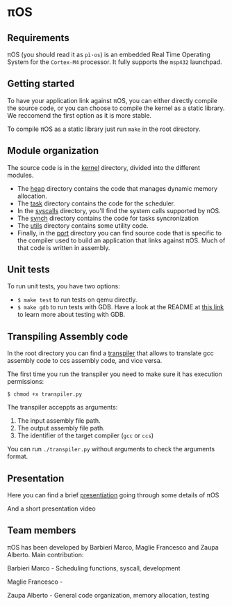 # πOS

## Requirements

πOS (you should read it as `pì·os`) is an embedded Real Time Operating System for the `Cortex-M4` processor. It fully supports the `msp432` launchpad.

## Getting started

To have your application link against πOS, you can either directly compile the source code, or you can choose to compile the kernel as a static library. We reccomend the first option as it is more stable.

To compile πOS as a static library just run `make` in the root directory.

## Module organization

The source code is in the [kernel](kernel) directory, divided into the different modules.
* The [heap](kernel/heap) directory contains the code that manages dynamic memory allocation.
* The [task](kernel/task) directory contains the code for the scheduler.
* In the [syscalls](kernel/syscalls) directory, you'll find the system calls supported by πOS.
* The [synch](kernel/synch) directory contains the code for tasks syncronization
* The [utils](kernel/utils) directory contains some utility code.
* Finally, in the [port](kernel/port) directory you can find source code that is
specific to the compiler used to build an application that links against πOS. Much of that code is written in assembly.

## Unit tests

To run unit tests, you have two options:
* ```$ make test``` to run tests on qemu directly.
* ```$ make gdb``` to run tests with GDB. 
Have a look at the README at
[this link](https://github.com/PiOS-kernel/testing) to learn more about testing with GDB.


## Transpiling Assembly code

In the root directory you can find a [transpiler](transpiler.py) that allows to translate gcc assembly code to ccs assembly code, and vice versa. 

The first time you run the transpiler you need to make sure it has execution permissions:

```
$ chmod +x transpiler.py
```

The transpiler acceppts as arguments:
1. The input assembly file path.
2. The output assembly file path.
3. The identifier of the target compiler (`gcc` or `ccs`)

You can run `./transpiler.py` without arguments to check the arguments format.

## Presentation

Here you can find a brief [presentiation](https://docs.google.com/presentation/d/1UwrHFOR5TECv7jCFEYzsqXVi26k9xcZ9c9n7NmlnuEQ/edit#slide=id.gc6f9e470d_0_0) going through some details of πOS 

And a short presentation video 

## Team members

πOS has been developed by Barbieri Marco, Maglie Francesco and Zaupa Alberto.
Main contribution:

Barbieri Marco - Scheduling functions, syscall,  development 

Maglie Francesco -  

Zaupa Alberto - General code organization, memory allocation, testing
